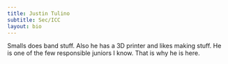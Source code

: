 ```yaml
---
title: Justin Tulino
subtitle: Sec/ICC
layout: bio
---
```

Smalls does band stuff. Also he has a 3D printer and likes making stuff. He is one of the few responsible juniors I know. That is why he is here.
